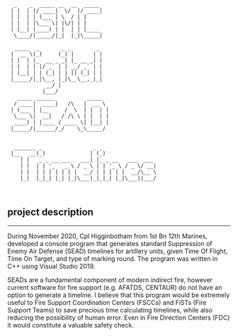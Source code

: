 ```
  _    _  _____ __  __  _____ 
 | |  | |/ ____|  \/  |/ ____|
 | |  | | (___ | \  / | |     
 | |  | |\___ \| |\/| | |     
 | |__| |____) | |  | | |____ 
  \____/|_____/|_|  |_|\_____|
  
  _____  _       _ _        _ 
 |  __ \(_)     (_) |      | |
 | |  | |_  __ _ _| |_ __ _| |
 | |  | | |/ _` | | __/ _` | |
 | |__| | | (_| | | || (_| | |
 |_____/|_|\__, |_|\__\__,_|_|
            __/ |             
           |___/              
   _____ ______          _____  
  / ____|  ____|   /\   |  __ \ 
 | (___ | |__     /  \  | |  | |
  \___ \|  __|   / /\ \ | |  | |
  ____) | |____ / ____ \| |__| |
 |_____/|______/_/    \_\_____/ 
                                
                                
  _______ _                _ _                 
 |__   __(_)              | (_)                
    | |   _ _ __ ___   ___| |_ _ __   ___  ___ 
    | |  | | '_ ` _ \ / _ \ | | '_ \ / _ \/ __|
    | |  | | | | | | |  __/ | | | | |  __/\__ \
    |_|  |_|_| |_| |_|\___|_|_|_| |_|\___||___/
                                               
                                               
```
## project description
---------------------------

During November 2020, Cpl Higginbotham from 1st Bn 12th Marines,
developed a console program that generates standard Suppression of Enemy Air Defense
(SEAD) timelines for artillery units, given Time Of Flight, Time On Target, and type of
marking round. The program was written in C++ using Visual Studio 2019.

SEADs are a fundamental component of modern indirect fire, however current software for
fire support (e.g. AFATDS, CENTAUR) do not have an option to generate a timeline. I believe
that this program would be extremely useful to Fire Support Coordination Centers (FSCCs)
and FiSTs (Fire Support Teams) to save precious time calculating timelines, while also
reducing the possibility of human error. Even in Fire Direction Centers (FDC) it would
constitute a valuable safety check.
